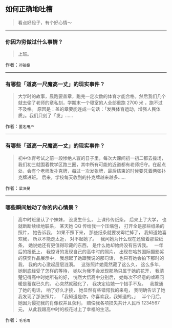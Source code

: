 ## 如何正确地吐槽

> 看点好段子，有个好心情～


 
---

### 你因为穷做过什么事情？

> 上班。


作者：`邓铂鋆`

---

### 有哪些「道高一尺魔高一丈」的现实事件？

> 大学时的故事，晨跑要盖章，跑完一定次数的体育才能合格。然后我们几个就去偷了老师的章私刻，学期末一个寝室的人全部重跑 2700 米 ，跑不过不及格。
> 原因是：盖的章要能连成一句话：「发展体育运动，增强人民体质」。我们只刻了「发」……


作者：`匿名用户`

---

### 有哪些「道高一尺魔高一丈」的现实事件？

> 初中体育考试之前一段惨绝人寰的日子里，每次大课间初一初二都去操场，我们初三就围着教学区跑三圈，其中所有可能的近道都有老师把守。在起点处，会有个老师发扑克牌，每过一次发张牌，最后结束的时候要凭着两张扑克牌进班。
> 后来，学校每天收到的扑克牌越来越多……


作者：`梁决昊`

---

### 哪些瞬间触动了你的内心情景？

> 高中时班里认了个妹妹，
> 没发生什么，
> 上课传传纸条，
> 后来上了大学，
> 也就断断续续地联系，
> 某天她 QQ 传给我一个压缩包，
> 打开全是那些纸条的照片，
> 她告诉我，
> 如果不照下来，
> 那些纸条就要发霉烂掉了，
> 我知道她喜欢我，
> 所以不能走太近，
> 对不起她了。
>  
> 我问她为什么现在还留着那些纸条，
> 她说她还有更值得珍藏的东西，
> 是什么她却始终没有告诉我。
>  
> 一年后的报纸上，
> 我惊讶的发现自己的高中时的照片，
> 出现在哈苏国际摄影奖的获奖作品展示中，
> 我想起了她跟我说的那句话，
> 也只有她会拍下那时的我，
> 我的内心激起层层涟漪。
>  
> 这张照片她竟然藏了这么久，
> 这么多年，
> 她到底经受了怎样的等待，
> 她以为我不会发现那场只属于她的花开，
> 我清楚记得高中时她所有的好，
> 恍然大悟高中分别后，
> 她每次不经意的嘘寒问暖是蓄谋已久的。
> 心突然就融化了，
> 我决定给她一个措手不及。
>  
> 我拨通了她的电话，
> 响了好久才接，
> 她显然有些错愕我的来电，
> 我明确告诉了她我发现了那张照片，
> 「我知道是你，你喜欢我，我知道的。」
>  
> 半个月后，
> 她因为侵犯我的肖像权并且获利，
> 赔偿我各项损失共计人民币 1234567 元，
> 从此我跟高中时的校花过上了幸福的生活。


作者：`毛毛雨`